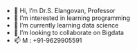 - 👋 Hi, I’m Dr.S. Elangovan, Professor
- 👀 I’m interested in learning programming
- 🌱 I’m currently learning data science
- 💞️ I’m looking to collaborate on Bigdata
- 📫 M : +91-9629905591

<!---
elangoprt/elangoprt is a ✨ special ✨ repository because its `README.md` (this file) appears on your GitHub profile.
You can click the Preview link to take a look at your changes.
--->
